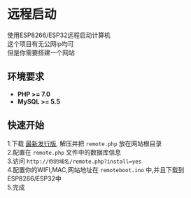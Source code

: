 # 远程启动
使用ESP8266/ESP32远程启动计算机  
这个项目有无公网ip均可  
但是你需要搭建一个网站  
## 环境要求
- **PHP >= 7.0**
- **MySQL >= 5.5**

## 快速开始
1.下载 [最新发行版](https://github.com/hank9999/Remoteboot/releases), 解压并把 `remote.php` 放在网站根目录  
2.配置在 `remote.php` 文件中的数据库信息  
3.访问 `http://你的域名/remote.php?install=yes`  
4.配置你的WIFI,MAC,网站地址在 `remoteboot.ino` 中,并且下载到ESP8266/ESP32中  
5.完成  